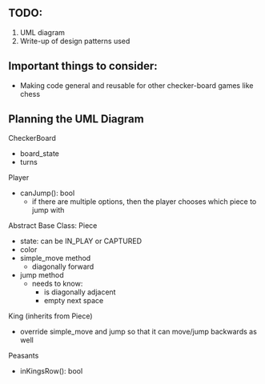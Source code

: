 ## TODO:
1. UML diagram
2. Write-up of design patterns used

## Important things to consider:
- Making code general and reusable for other checker-board games like chess


## Planning the UML Diagram

CheckerBoard
- board_state
- turns

Player
- canJump(): bool
    - if there are multiple options, then the player chooses which piece to jump with

Abstract Base Class: Piece
- state: can be IN_PLAY or CAPTURED
- color
- simple_move method
    - diagonally forward
- jump method
    - needs to know:
        - is diagonally adjacent
        - empty next space

King (inherits from Piece)
- override simple_move and jump so that it can move/jump backwards as well

Peasants
- inKingsRow(): bool